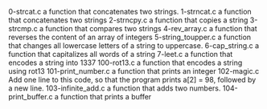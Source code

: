 0-strcat.c
a function that concatenates two strings.
1-strncat.c
a function that concatenates two strings
2-strncpy.c
a function that copies a string
3-strcmp.c
a function that compares two strings
4-rev_array.c
a function that reverses the content of an array of integers
5-string_toupper.c
a function that changes all lowercase letters of a string to uppercase.
6-cap_string.c
a function that capitalizes all words of a string
7-leet.c
a function that encodes a string into 1337
100-rot13.c
a function that encodes a string using rot13
101-print_number.c
a function that prints an integer
102-magic.c
Add one line to this code, so that the program prints a[2] = 98, followed by a new line.
103-infinite_add.c
a function that adds two numbers.
104-print_buffer.c
a function that prints a buffer
